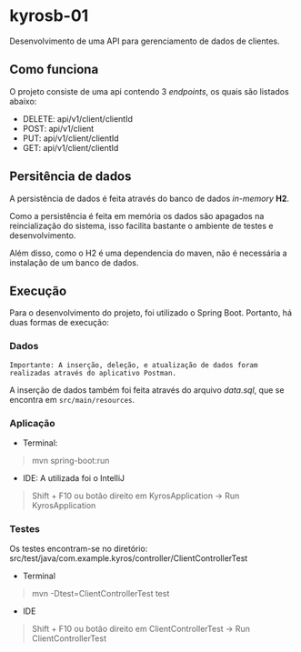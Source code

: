 # kyrosb-01
Desenvolvimento de uma API para gerenciamento de dados de clientes.

## Como funciona

O projeto consiste de uma api contendo 3 *endpoints*, os quais são listados abaixo: 
* DELETE: api/v1/client/clientId
* POST: api/v1/client
* PUT: api/v1/client/clientId
* GET: api/v1/client/clientId

## Persitência de dados

A persistência de dados é feita através do banco de dados *in-memory* **H2**.

Como a persistência é feita em memória os dados são apagados na reincialização do sistema, isso facilita bastante o ambiente de testes e desenvolvimento. 

Além disso, como o H2 é uma dependencia do maven, não é necessária a instalação de um banco de dados.

## Execução


Para o desenvolvimento do projeto, foi utilizado o Spring Boot. Portanto, há duas formas de execução: 

### Dados
`Importante: A inserção, deleção, e atualização de dados foram realizadas através do aplicativo Postman.`

A inserção de dados também foi feita através do arquivo *data.sql*, que se encontra em `src/main/resources`.

### Aplicação
- Terminal:
 > mvn spring-boot:run
 - IDE: A utilizada foi o IntelliJ
 > Shift + F10 ou botão direito em KyrosApplication -> Run KyrosApplication

### Testes
Os testes encontram-se no diretório: src/test/java/com.example.kyros/controller/ClientControllerTest

- Terminal
> mvn -Dtest=ClientControllerTest test
- IDE
> Shift + F10 ou botão direito em ClientControllerTest -> Run ClientControllerTest
